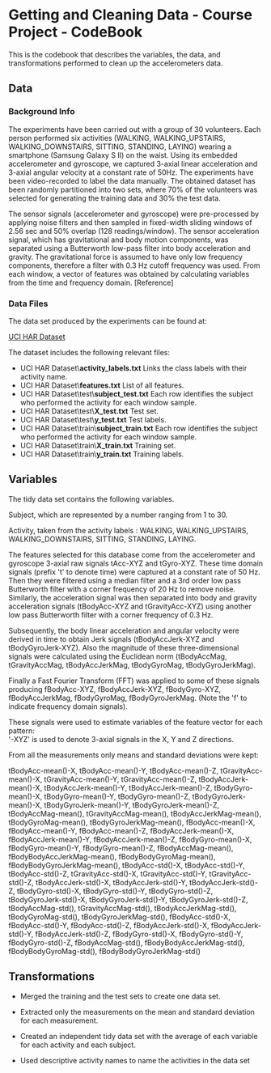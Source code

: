 # Getting and Cleaning Data - Course Project - CodeBook

This is the codebook that describes the variables, the data, and transformations performed to clean up the accelerometers data.

## Data

### Background Info

The experiments have been carried out with a group of 30 volunteers. Each person performed six activities (WALKING, WALKING_UPSTAIRS, WALKING_DOWNSTAIRS, SITTING, STANDING, LAYING) wearing a smartphone (Samsung Galaxy S II) on the waist. Using its embedded accelerometer and gyroscope, we captured 3-axial linear acceleration and 3-axial angular velocity at a constant rate of 50Hz. The experiments have been video-recorded to label the data manually. The obtained dataset has been randomly partitioned into two sets, where 70% of the volunteers was selected for generating the training data and 30% the test data. 

The sensor signals (accelerometer and gyroscope) were pre-processed by applying noise filters and then sampled in fixed-width sliding windows of 2.56 sec and 50% overlap (128 readings/window). The sensor acceleration signal, which has gravitational and body motion components, was separated using a Butterworth low-pass filter into body acceleration and gravity. The gravitational force is assumed to have only low frequency components, therefore a filter with 0.3 Hz cutoff frequency was used. From each window, a vector of features was obtained by calculating variables from the time and frequency domain. [Reference]

### Data Files

The data set produced by the experiments can be found at:

[UCI HAR Dataset](https://d396qusza40orc.cloudfront.net/getdata%2Fprojectfiles%2FUCI%20HAR%20Dataset.zip)

The dataset includes the following relevant files:

* UCI HAR Dataset\\**activity_labels.txt** Links the class labels with their activity name.
* UCI HAR Dataset\\**features.txt** List of all features.
* UCI HAR Dataset\\test\\**subject_test.txt** Each row identifies the subject who performed the activity for each window sample. 
* UCI HAR Dataset\\test\\**X_test.txt** Test set.
* UCI HAR Dataset\\test\\**y_test.txt** Test labels.
* UCI HAR Dataset\\train\\**subject_train.txt** Each row identifies the subject who performed the activity for each window sample. 
* UCI HAR Dataset\\train\\**X_train.txt** Training set.
* UCI HAR Dataset\\train\\**y_train.txt** Training labels.

## Variables

The tidy data set contains the following variables.

Subject, which are represented by a number ranging from 1 to 30.

Activity, taken from the activity labels : WALKING, WALKING_UPSTAIRS, WALKING_DOWNSTAIRS, SITTING, STANDING, LAYING.


The features selected for this database come from the accelerometer and gyroscope 3-axial raw signals tAcc-XYZ and tGyro-XYZ. These time domain signals (prefix 't' to denote time) were captured at a constant rate of 50 Hz. Then they were filtered using a median filter and a 3rd order low pass Butterworth filter with a corner frequency of 20 Hz to remove noise. Similarly, the acceleration signal was then separated into body and gravity acceleration signals (tBodyAcc-XYZ and tGravityAcc-XYZ) using another low pass Butterworth filter with a corner frequency of 0.3 Hz. 

Subsequently, the body linear acceleration and angular velocity were derived in time to obtain Jerk signals (tBodyAccJerk-XYZ and tBodyGyroJerk-XYZ). Also the magnitude of these three-dimensional signals were calculated using the Euclidean norm (tBodyAccMag, tGravityAccMag, tBodyAccJerkMag, tBodyGyroMag, tBodyGyroJerkMag). 

Finally a Fast Fourier Transform (FFT) was applied to some of these signals producing fBodyAcc-XYZ, fBodyAccJerk-XYZ, fBodyGyro-XYZ, fBodyAccJerkMag, fBodyGyroMag, fBodyGyroJerkMag. (Note the 'f' to indicate frequency domain signals). 

These signals were used to estimate variables of the feature vector for each pattern:  
'-XYZ' is used to denote 3-axial signals in the X, Y and Z directions.

From all the measurements only means and standard deviations were kept:

tBodyAcc-mean()-X, tBodyAcc-mean()-Y, tBodyAcc-mean()-Z, tGravityAcc-mean()-X, tGravityAcc-mean()-Y, tGravityAcc-mean()-Z, tBodyAccJerk-mean()-X, tBodyAccJerk-mean()-Y, tBodyAccJerk-mean()-Z, tBodyGyro-mean()-X, tBodyGyro-mean()-Y, tBodyGyro-mean()-Z, tBodyGyroJerk-mean()-X, tBodyGyroJerk-mean()-Y, tBodyGyroJerk-mean()-Z, tBodyAccMag-mean(), tGravityAccMag-mean(), tBodyAccJerkMag-mean(), tBodyGyroMag-mean(), tBodyGyroJerkMag-mean(), fBodyAcc-mean()-X, fBodyAcc-mean()-Y, fBodyAcc-mean()-Z, fBodyAccJerk-mean()-X, fBodyAccJerk-mean()-Y, fBodyAccJerk-mean()-Z, fBodyGyro-mean()-X, fBodyGyro-mean()-Y, fBodyGyro-mean()-Z, fBodyAccMag-mean(), fBodyBodyAccJerkMag-mean(), fBodyBodyGyroMag-mean(), fBodyBodyGyroJerkMag-mean(), tBodyAcc-std()-X, tBodyAcc-std()-Y, tBodyAcc-std()-Z, tGravityAcc-std()-X, tGravityAcc-std()-Y, tGravityAcc-std()-Z, tBodyAccJerk-std()-X, tBodyAccJerk-std()-Y, tBodyAccJerk-std()-Z, tBodyGyro-std()-X, tBodyGyro-std()-Y, tBodyGyro-std()-Z, tBodyGyroJerk-std()-X, tBodyGyroJerk-std()-Y, tBodyGyroJerk-std()-Z, tBodyAccMag-std(), tGravityAccMag-std(), tBodyAccJerkMag-std(), tBodyGyroMag-std(), tBodyGyroJerkMag-std(), fBodyAcc-std()-X, fBodyAcc-std()-Y, fBodyAcc-std()-Z, fBodyAccJerk-std()-X, fBodyAccJerk-std()-Y, fBodyAccJerk-std()-Z, fBodyGyro-std()-X, fBodyGyro-std()-Y, fBodyGyro-std()-Z, fBodyAccMag-std(), fBodyBodyAccJerkMag-std(), fBodyBodyGyroMag-std(), fBodyBodyGyroJerkMag-std()

## Transformations

* Merged the training and the test sets to create one data set.

* Extracted only the measurements on the mean and standard deviation for each measurement. 

* Created an independent tidy data set with the average of each variable for each activity and each subject. 

* Used descriptive activity names to name the activities in the data set



[1]: http://archive.ics.uci.edu/ml/datasets/Human+Activity+Recognition+Using+Smartphones "Human Activity Recognition Using Smartphones Data Set"